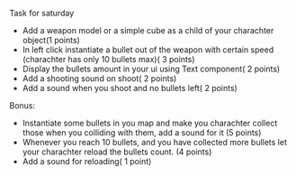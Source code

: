 Task for saturday


- Add a weapon model or a simple cube as a child of your charachter object(1 points)
- In left click instantiate a bullet out of the weapon with certain speed (charachter has only 10 bullets max)( 3 points)
- Display the bullets amount in your ui using Text component( 2 points)
- Add a shooting sound on shoot( 2 points)
- Add a sound when you shoot and no bullets left( 2 points)

Bonus:
- Instantiate some bullets in you map and make you charachter collect those when you colliding with them, add a sound for it (5 points)
- Whenever you reach 10 bullets, and you have collected more bullets let your charachter reload the bullets count. (4 points)
- Add a sound for reloading( 1 point)
